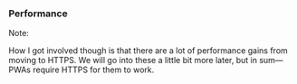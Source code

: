 ### Performance

Note:

How I got involved though is that there are a lot of performance gains from moving to HTTPS. We will go into these a little bit more later, but in sum— PWAs require HTTPS for them to work.
